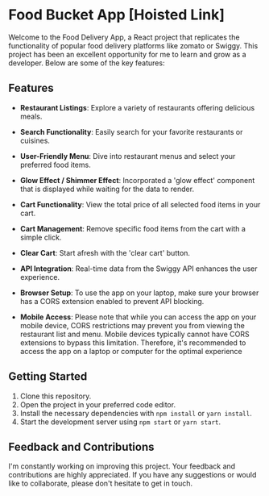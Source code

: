 # Food Bucket App [Hoisted Link]

Welcome to the Food Delivery App, a React project that replicates the functionality of popular food delivery platforms like zomato or Swiggy. This project has been an excellent opportunity for me to learn and grow as a developer. Below are some of the key features:

## Features

- **Restaurant Listings**: Explore a variety of restaurants offering delicious meals.

- **Search Functionality**: Easily search for your favorite restaurants or cuisines.

- **User-Friendly Menu**: Dive into restaurant menus and select your preferred food items.

- **Glow Effect / Shimmer Effect**: Incorporated a 'glow effect' component that is displayed while waiting for the data to render.


- **Cart Functionality**: View the total price of all selected food items in your cart.

- **Cart Management**: Remove specific food items from the cart with a simple click.

- **Clear Cart**: Start afresh with the 'clear cart' button.

- **API Integration**: Real-time data from the Swiggy API enhances the user experience.

- **Browser Setup**: To use the app on your laptop, make sure your browser has a CORS extension enabled to prevent API blocking.

- **Mobile Access**: Please note that while you can access the app on your mobile device, CORS restrictions may prevent you from viewing the restaurant list and menu. Mobile devices typically cannot have CORS extensions to bypass this limitation. Therefore, it's recommended to access the app on a laptop or computer for the optimal experience

## Getting Started

1. Clone this repository.
2. Open the project in your preferred code editor.
3. Install the necessary dependencies with `npm install` or `yarn install`.
4. Start the development server using `npm start` or `yarn start`.

## Feedback and Contributions

I'm constantly working on improving this project. Your feedback and contributions are highly appreciated. If you have any suggestions or would like to collaborate, please don't hesitate to get in touch.